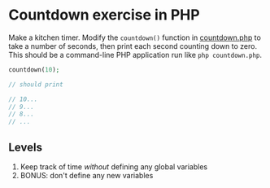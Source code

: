 # Countdown exercise in PHP

Make a kitchen timer.  Modify the `countdown()` function in [countdown.php](countdown.php) to take a number of seconds, then print each second counting down to zero.  This should be a command-line PHP application run like `php countdown.php`.

```php
countdown(10);

// should print

// 10...
// 9...
// 8...
// ...
```

## Levels

1. Keep track of time *without* defining any global variables
1. BONUS: don't define any new variables
